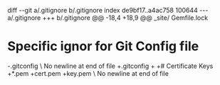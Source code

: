 diff --git a/.gitignore b/.gitignore
index de9bf17..a4ac758 100644
--- a/.gitignore
+++ b/.gitignore
@@ -18,4 +18,9 @@ _site/
 Gemfile.lock
 
 # Specific ignor for Git Config file
-.gitconfig
\ No newline at end of file
+.gitconfig
+
+# Certificate Keys
+*.pem
+cert.pem
+key.pem
\ No newline at end of file
